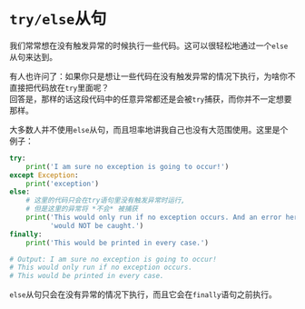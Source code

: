 # ```try/else```从句

我们常常想在没有触发异常的时候执行一些代码。这可以很轻松地通过一个```else```从句来达到。

有人也许问了：如果你只是想让一些代码在没有触发异常的情况下执行，为啥你不直接把代码放在```try```里面呢？  
回答是，那样的话这段代码中的任意异常都还是会被```try```捕获，而你并不一定想要那样。

大多数人并不使用```else```从句，而且坦率地讲我自己也没有大范围使用。这里是个例子：

```python
try:
    print('I am sure no exception is going to occur!')
except Exception:
    print('exception')
else:
    # 这里的代码只会在try语句里没有触发异常时运行,
    # 但是这里的异常将 *不会* 被捕获
    print('This would only run if no exception occurs. And an error here '
          'would NOT be caught.')
finally:
    print('This would be printed in every case.')

# Output: I am sure no exception is going to occur!
# This would only run if no exception occurs.
# This would be printed in every case.
```

```else```从句只会在没有异常的情况下执行，而且它会在```finally```语句之前执行。
